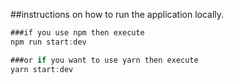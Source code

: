 <!-- provide a clear instructions on how to run the application locally. -->

##instructions on how to run the application locally.

```javascript
###if you use npm then execute
npm run start:dev

```

```javascript
###or if you want to use yarn then execute
yarn start:dev

```
